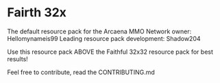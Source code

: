 # Fairth 32x
The default resource pack for the Arcaena MMO
Network owner: Hellomynameis99
Leading resource pack development: Shadow204

Use this resource pack ABOVE the Faithful 32x32 resource pack for best results!

Feel free to contribute, read the CONTRIBUTING.md
